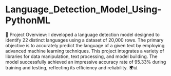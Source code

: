# Language_Detection_Model_Using-PythonML
🚀 Project Overview: I developed a language detection model designed to identify 22 distinct languages using a dataset of 20,000 rows. The primary objective is to accurately predict the language of a given text by employing advanced machine learning techniques. This project integrates a variety of libraries for data manipulation, text processing, and model building. The model successfully achieved an impressive accuracy rate of 95.33% during training and testing, reflecting its efficiency and reliability. 🌍📊

